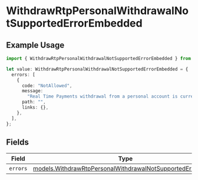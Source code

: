 # WithdrawRtpPersonalWithdrawalNotSupportedErrorEmbedded

## Example Usage

```typescript
import { WithdrawRtpPersonalWithdrawalNotSupportedErrorEmbedded } from "dwolla/models";

let value: WithdrawRtpPersonalWithdrawalNotSupportedErrorEmbedded = {
  errors: [
    {
      code: "NotAllowed",
      message:
        "Real Time Payments withdrawal from a personal account is currently not supported",
      path: "",
      links: {},
    },
  ],
};
```

## Fields

| Field                                                                                                                            | Type                                                                                                                             | Required                                                                                                                         | Description                                                                                                                      |
| -------------------------------------------------------------------------------------------------------------------------------- | -------------------------------------------------------------------------------------------------------------------------------- | -------------------------------------------------------------------------------------------------------------------------------- | -------------------------------------------------------------------------------------------------------------------------------- |
| `errors`                                                                                                                         | [models.WithdrawRtpPersonalWithdrawalNotSupportedErrorError](../models/withdrawrtppersonalwithdrawalnotsupportederrorerror.md)[] | :heavy_minus_sign:                                                                                                               | N/A                                                                                                                              |